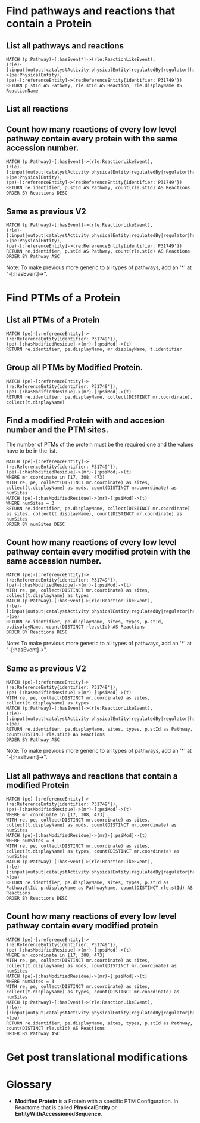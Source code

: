 # Find pathways and reactions that contain a Protein

## List all pathways and reactions
~~~~
MATCH (p:Pathway)-[:hasEvent*]->(rle:ReactionLikeEvent),
(rle)-[:input|output|catalystActivity|physicalEntity|regulatedBy|regulator|hasComponent|hasMember|hasCandidate*]->(pe:PhysicalEntity),
(pe)-[:referenceEntity]->(re:ReferenceEntity{identifier:'P31749'})
RETURN p.stId AS Pathway, rle.stId AS Reaction, rle.displayName AS ReactionName
~~~~

## List all reactions 

## Count how many reactions of every low level pathway contain every protein with the same accession number.
~~~~
MATCH (p:Pathway)-[:hasEvent]->(rle:ReactionLikeEvent),
(rle)-[:input|output|catalystActivity|physicalEntity|regulatedBy|regulator|hasComponent|hasMember|hasCandidate*]->(pe:PhysicalEntity),
(pe)-[:referenceEntity]->(re:ReferenceEntity{identifier:'P31749'})
RETURN re.identifier, p.stId AS Pathway, count(rle.stId) AS Reactions
ORDER BY Reactions DESC
~~~~

## Same as previous V2
~~~~
MATCH (p:Pathway)-[:hasEvent]->(rle:ReactionLikeEvent),
(rle)-[:input|output|catalystActivity|physicalEntity|regulatedBy|regulator|hasComponent|hasMember|hasCandidate*]->(pe:PhysicalEntity),
(pe)-[:referenceEntity]->(re:ReferenceEntity{identifier:'P31749'})
RETURN re.identifier, p.stId AS Pathway, count(rle.stId) AS Reactions
ORDER BY Pathway ASC
~~~~
Note: To make previous more generic to all types of pathways, add an '*' at "-[:hasEvent]->".

# Find PTMs of a Protein

## List all PTMs of a Protein
~~~~
MATCH (pe)-[:referenceEntity]->(re:ReferenceEntity{identifier:'P31749'}),
(pe)-[:hasModifiedResidue]->(mr)-[:psiMod]->(t)
RETURN re.identifier, pe.displayName, mr.displayName, t.identifier
~~~~

## Group all PTMs by Modified Protein.
~~~~
MATCH (pe)-[:referenceEntity]->(re:ReferenceEntity{identifier:'P31749'}),
(pe)-[:hasModifiedResidue]->(mr)-[:psiMod]->(t)
RETURN re.identifier, pe.displayName, collect(DISTINCT mr.coordinate), collect(t.displayName)
~~~~

## Find a modified Protein with and accesion number and the PTM sites.
The number of PTMs of the protein must be the required one and the values have to be in the list.
~~~~
MATCH (pe)-[:referenceEntity]->(re:ReferenceEntity{identifier:'P31749'}),
(pe)-[:hasModifiedResidue]->(mr)-[:psiMod]->(t)
WHERE mr.coordinate in [17, 308, 473]
WITH re, pe, collect(DISTINCT mr.coordinate) as sites, collect(t.displayName) as mods, count(DISTINCT mr.coordinate) as numSites
MATCH (pe)-[:hasModifiedResidue]->(mr)-[:psiMod]->(t)
WHERE numSites = 3
RETURN re.identifier, pe.displayName, collect(DISTINCT mr.coordinate) as sites, collect(t.displayName), count(DISTINCT mr.coordinate) as numSites
ORDER BY numSites DESC
~~~~

## Count how many reactions of every low level pathway contain every modified protein with the same accession number.
~~~~
MATCH (pe)-[:referenceEntity]->(re:ReferenceEntity{identifier:'P31749'}),
(pe)-[:hasModifiedResidue]->(mr)-[:psiMod]->(t)
WITH re, pe, collect(DISTINCT mr.coordinate) as sites, collect(t.displayName) as types
MATCH (p:Pathway)-[:hasEvent]->(rle:ReactionLikeEvent),
(rle)-[:input|output|catalystActivity|physicalEntity|regulatedBy|regulator|hasComponent|hasMember|hasCandidate*]->(pe)
RETURN re.identifier, pe.displayName, sites, types, p.stId, p.displayName, count(DISTINCT rle.stId) AS Reactions
ORDER BY Reactions DESC
~~~~
Note: To make previous more generic to all types of pathways, add an '*' at "-[:hasEvent]->".
## Same as previous V2
~~~~
MATCH (pe)-[:referenceEntity]->(re:ReferenceEntity{identifier:'P31749'}),
(pe)-[:hasModifiedResidue]->(mr)-[:psiMod]->(t)
WITH re, pe, collect(DISTINCT mr.coordinate) as sites, collect(t.displayName) as types
MATCH (p:Pathway)-[:hasEvent]->(rle:ReactionLikeEvent),
(rle)-[:input|output|catalystActivity|physicalEntity|regulatedBy|regulator|hasComponent|hasMember|hasCandidate*]->(pe)
RETURN re.identifier, pe.displayName, sites, types, p.stId as Pathway, count(DISTINCT rle.stId) AS Reactions
ORDER BY Pathway ASC
~~~~
Note: To make previous more generic to all types of pathways, add an '*' at "-[:hasEvent]->". 

## List all pathways and reactions that contain a modified Protein
~~~~
MATCH (pe)-[:referenceEntity]->(re:ReferenceEntity{identifier:'P31749'}),
(pe)-[:hasModifiedResidue]->(mr)-[:psiMod]->(t)
WHERE mr.coordinate in [17, 308, 473]
WITH re, pe, collect(DISTINCT mr.coordinate) as sites, collect(t.displayName) as mods, count(DISTINCT mr.coordinate) as numSites
MATCH (pe)-[:hasModifiedResidue]->(mr)-[:psiMod]->(t)
WHERE numSites = 3
WITH re, pe, collect(DISTINCT mr.coordinate) as sites, collect(t.displayName) as types, count(DISTINCT mr.coordinate) as numSites
MATCH (p:Pathway)-[:hasEvent]->(rle:ReactionLikeEvent),
(rle)-[:input|output|catalystActivity|physicalEntity|regulatedBy|regulator|hasComponent|hasMember|hasCandidate*]->(pe)
RETURN re.identifier, pe.displayName, sites, types, p.stId as PathwayStId, p.displayName as PathwayName, count(DISTINCT rle.stId) AS Reactions
ORDER BY Reactions DESC
~~~~

## Count how many reactions of every low level pathway contain every modified protein
~~~~
MATCH (pe)-[:referenceEntity]->(re:ReferenceEntity{identifier:'P31749'}),
(pe)-[:hasModifiedResidue]->(mr)-[:psiMod]->(t)
WHERE mr.coordinate in [17, 308, 473]
WITH re, pe, collect(DISTINCT mr.coordinate) as sites, collect(t.displayName) as mods, count(DISTINCT mr.coordinate) as numSites
MATCH (pe)-[:hasModifiedResidue]->(mr)-[:psiMod]->(t)
WHERE numSites = 3
WITH re, pe, collect(DISTINCT mr.coordinate) as sites, collect(t.displayName) as types, count(DISTINCT mr.coordinate) as numSites
MATCH (p:Pathway)-[:hasEvent]->(rle:ReactionLikeEvent),
(rle)-[:input|output|catalystActivity|physicalEntity|regulatedBy|regulator|hasComponent|hasMember|hasCandidate*]->(pe)
RETURN re.identifier, pe.displayName, sites, types, p.stId as Pathway, count(DISTINCT rle.stId) AS Reactions
ORDER BY Pathway ASC
~~~~

# Get post translational modifications

# Glossary

* **Modified Protein** is a Protein with a specific PTM Configuration. In Reactome that is called **PhysicalEntity** or **EntityWithAccessionedSequence**.